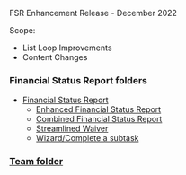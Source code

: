 FSR Enhancement Release - December 2022

Scope: 
- List Loop Improvements
- Content Changes


### **Financial Status Report folders**

- [Financial Status Report](https://github.com/department-of-veterans-affairs/va.gov-team/tree/master/products/Debt%20Resolution/Financial-Status-Report)
   - [Enhanced Financial Status Report](https://github.com/department-of-veterans-affairs/va.gov-team/tree/master/products/Debt%20Resolution/fsr_enhancements)
   - [Combined Financial Status Report](https://github.com/department-of-veterans-affairs/va.gov-team/tree/master/products/combined_fsr)
   - [Streamlined Waiver](https://github.com/department-of-veterans-affairs/va.gov-team/tree/master/products/streamlined_waiver)
   - [Wizard/Complete a subtask](https://github.com/department-of-veterans-affairs/va.gov-team/tree/master/products/combined_fsr/wizard)
 
### [Team folder](https://github.com/department-of-veterans-affairs/va.gov-team/tree/master/teams/vsa/teams/benefits-memorials-2)
